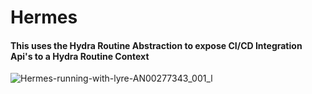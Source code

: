 # Hermes
#### This uses the Hydra Routine Abstraction to expose CI/CD Integration Api's to a Hydra Routine Context
![Hermes-running-with-lyre-AN00277343_001_l](https://user-images.githubusercontent.com/107733608/174984077-80a89628-8f08-486a-b94d-c94e67b8b467.jpg "Hermes invented the lyre in the Homeric Hymn to Hermes.")
